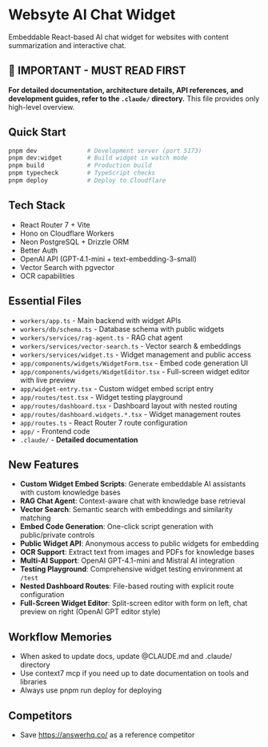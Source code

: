 # Websyte AI Chat Widget

Embeddable React-based AI chat widget for websites with content summarization and interactive chat.

## 🚨 IMPORTANT - MUST READ FIRST
**For detailed documentation, architecture details, API references, and development guides, refer to the `.claude/` directory.** This file provides only high-level overview.

## Quick Start
```bash
pnpm dev              # Development server (port 5173)
pnpm dev:widget       # Build widget in watch mode
pnpm build            # Production build
pnpm typecheck        # TypeScript checks
pnpm deploy           # Deploy to Cloudflare
```

## Tech Stack
- React Router 7 + Vite
- Hono on Cloudflare Workers
- Neon PostgreSQL + Drizzle ORM
- Better Auth
- OpenAI API (GPT-4.1-mini + text-embedding-3-small)
- Vector Search with pgvector
- OCR capabilities

## Essential Files
- `workers/app.ts` - Main backend with widget APIs
- `workers/db/schema.ts` - Database schema with public widgets
- `workers/services/rag-agent.ts` - RAG chat agent
- `workers/services/vector-search.ts` - Vector search & embeddings
- `workers/services/widget.ts` - Widget management and public access
- `app/components/widgets/WidgetForm.tsx` - Embed code generation UI
- `app/components/widgets/WidgetEditor.tsx` - Full-screen widget editor with live preview
- `app/widget-entry.tsx` - Custom widget embed script entry
- `app/routes/test.tsx` - Widget testing playground
- `app/routes/dashboard.tsx` - Dashboard layout with nested routing
- `app/routes/dashboard.widgets.*.tsx` - Widget management routes
- `app/routes.ts` - React Router 7 route configuration
- `app/` - Frontend code
- `.claude/` - **Detailed documentation**

## New Features
- **Custom Widget Embed Scripts**: Generate embeddable AI assistants with custom knowledge bases
- **RAG Chat Agent**: Context-aware chat with knowledge base retrieval
- **Vector Search**: Semantic search with embeddings and similarity matching
- **Embed Code Generation**: One-click script generation with public/private controls
- **Public Widget API**: Anonymous access to public widgets for embedding
- **OCR Support**: Extract text from images and PDFs for knowledge bases
- **Multi-AI Support**: OpenAI GPT-4.1-mini and Mistral AI integration
- **Testing Playground**: Comprehensive widget testing environment at `/test`
- **Nested Dashboard Routes**: File-based routing with explicit route configuration
- **Full-Screen Widget Editor**: Split-screen editor with form on left, chat preview on right (OpenAI GPT editor style)

## Workflow Memories
- When asked to update docs, update @CLAUDE.md and .claude/ directory
- Use context7 mcp if you need up to date documentation on tools and libraries
- Always use pnpm run deploy for deploying

## Competitors
- Save https://answerhq.co/ as a reference competitor